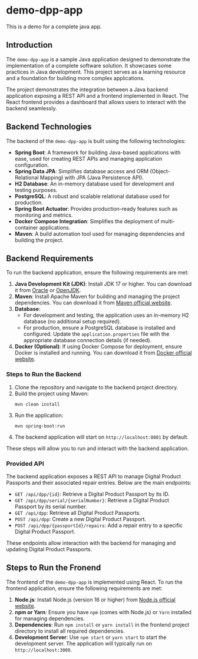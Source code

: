# demo-dpp-app
This is a demo for a complete java app.

## Introduction
The `demo-dpp-app` is a sample Java application designed to demonstrate the implementation of a complete software solution. It showcases some practices in Java development. This project serves as a learning resource and a foundation for building more complex applications.

The project demonstrates the integration between a Java backend application exposing a REST API and a frontend implemented in React. The React frontend provides a dashboard that allows users to interact with the backend seamlessly.

## Backend Technologies
The backend of the `demo-dpp-app` is built using the following technologies:

- **Spring Boot**: A framework for building Java-based applications with ease, used for creating REST APIs and managing application configuration.
- **Spring Data JPA**: Simplifies database access and ORM (Object-Relational Mapping) with JPA (Java Persistence API).
- **H2 Database**: An in-memory database used for development and testing purposes.
- **PostgreSQL**: A robust and scalable relational database used for production.
- **Spring Boot Actuator**: Provides production-ready features such as monitoring and metrics.
- **Docker Compose Integration**: Simplifies the deployment of multi-container applications.
- **Maven**: A build automation tool used for managing dependencies and building the project.

## Backend Requirements
To run the backend application, ensure the following requirements are met:

1. **Java Development Kit (JDK)**: Install JDK 17 or higher. You can download it from [Oracle](https://www.oracle.com/java/technologies/javase-downloads.html) or [OpenJDK](https://openjdk.org/).
2. **Maven**: Install Apache Maven for building and managing the project dependencies. You can download it from [Maven official website](https://maven.apache.org/).
3. **Database**:
   - For development and testing, the application uses an in-memory H2 database (no additional setup required).
   - For production, ensure a PostgreSQL database is installed and configured. Update the `application.properties` file with the appropriate database connection details (if needed).
4. **Docker (Optional)**: If using Docker Compose for deployment, ensure Docker is installed and running. You can download it from [Docker official website](https://www.docker.com/).

### Steps to Run the Backend
1. Clone the repository and navigate to the backend project directory.
2. Build the project using Maven:
   ```
   mvn clean install
   ```
3. Run the application:
   ```
   mvn spring-boot:run
   ```
4. The backend application will start on `http://localhost:8081` by default.

These steps will allow you to run and interact with the backend application.

### Provided API
The backend application exposes a REST API to manage Digital Product Passports and their associated repair entries. Below are the main endpoints:

- `GET /api/dpp/{id}`: Retrieve a Digital Product Passport by its ID.
- `GET /api/dpp/serial/{serialNumber}`: Retrieve a Digital Product Passport by its serial number.
- `GET /api/dpp`: Retrieve all Digital Product Passports.
- `POST /api/dpp`: Create a new Digital Product Passport.
- `POST /api/dpp/{passportId}/repairs`: Add a repair entry to a specific Digital Product Passport.

These endpoints allow interaction with the backend for managing and updating Digital Product Passports.

## Steps to Run the Fronend
The frontend of the `demo-dpp-app` is implemented using React. To run the frontend application, ensure the following requirements are met:

1. **Node.js**: Install Node.js (version 16 or higher) from [Node.js official website](https://nodejs.org/).
2. **npm or Yarn**: Ensure you have `npm` (comes with Node.js) or `Yarn` installed for managing dependencies.
3. **Dependencies**: Run `npm install` or `yarn install` in the frontend project directory to install all required dependencies.
4. **Development Server**: Use `npm start` or `yarn start` to start the development server. The application will typically run on `http://localhost:3000`.


